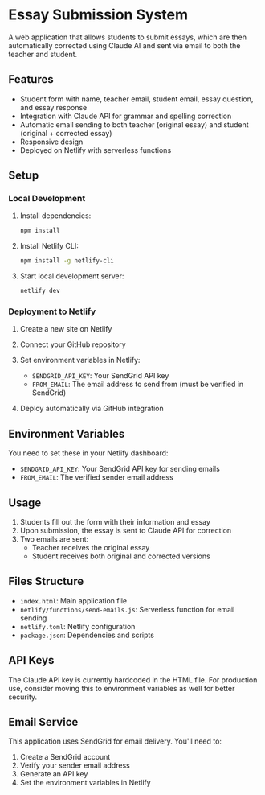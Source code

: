 # Essay Submission System

A web application that allows students to submit essays, which are then automatically corrected using Claude AI and sent via email to both the teacher and student.

## Features

- Student form with name, teacher email, student email, essay question, and essay response
- Integration with Claude API for grammar and spelling correction
- Automatic email sending to both teacher (original essay) and student (original + corrected essay)
- Responsive design
- Deployed on Netlify with serverless functions

## Setup

### Local Development

1. Install dependencies:
   ```bash
   npm install
   ```

2. Install Netlify CLI:
   ```bash
   npm install -g netlify-cli
   ```

3. Start local development server:
   ```bash
   netlify dev
   ```

### Deployment to Netlify

1. Create a new site on Netlify
2. Connect your GitHub repository
3. Set environment variables in Netlify:
   - `SENDGRID_API_KEY`: Your SendGrid API key
   - `FROM_EMAIL`: The email address to send from (must be verified in SendGrid)

4. Deploy automatically via GitHub integration

## Environment Variables

You need to set these in your Netlify dashboard:

- `SENDGRID_API_KEY`: Your SendGrid API key for sending emails
- `FROM_EMAIL`: The verified sender email address

## Usage

1. Students fill out the form with their information and essay
2. Upon submission, the essay is sent to Claude API for correction
3. Two emails are sent:
   - Teacher receives the original essay
   - Student receives both original and corrected versions

## Files Structure

- `index.html`: Main application file
- `netlify/functions/send-emails.js`: Serverless function for email sending
- `netlify.toml`: Netlify configuration
- `package.json`: Dependencies and scripts

## API Keys

The Claude API key is currently hardcoded in the HTML file. For production use, consider moving this to environment variables as well for better security.

## Email Service

This application uses SendGrid for email delivery. You'll need to:
1. Create a SendGrid account
2. Verify your sender email address
3. Generate an API key
4. Set the environment variables in Netlify